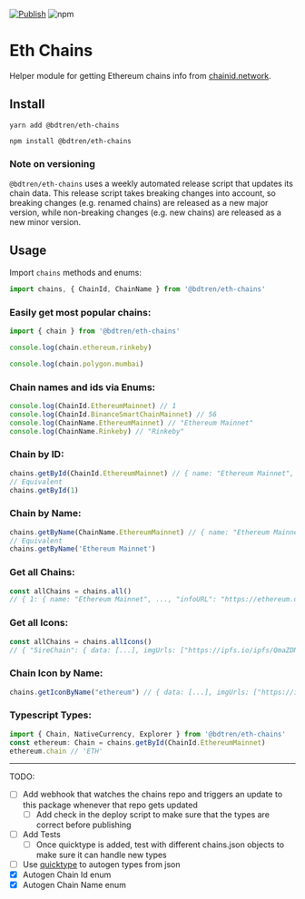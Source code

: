 [![Publish](https://github.com/bdtren/eth-chains/actions/workflows/publish-release.yml/badge.svg)](https://github.com/bdtren/eth-chains/actions/workflows/publish-release.yml/badge.svg) ![npm](https://img.shields.io/npm/v/eth-chains?logoColor=blue)

# Eth Chains

Helper module for getting Ethereum chains info from [chainid.network](https://chainid.network/).

## Install

```
yarn add @bdtren/eth-chains
```

```
npm install @bdtren/eth-chains
```

### Note on versioning

`@bdtren/eth-chains` uses a weekly automated release script that updates its chain data. This release script takes breaking changes into account, so breaking changes (e.g. renamed chains) are released as a new major version, while non-breaking changes (e.g. new chains) are released as a new minor version.

## Usage

Import `chains` methods and enums:

```ts
import chains, { ChainId, ChainName } from '@bdtren/eth-chains'
```

### Easily get most popular chains:

```ts
import { chain } from '@bdtren/eth-chains'

console.log(chain.ethereum.rinkeby)

console.log(chain.polygon.mumbai)
```

### Chain names and ids via Enums:

```ts
console.log(ChainId.EthereumMainnet) // 1
console.log(ChainId.BinanceSmartChainMainnet) // 56
console.log(ChainName.EthereumMainnet) // "Ethereum Mainnet"
console.log(ChainName.Rinkeby) // "Rinkeby"
```

### Chain by ID:

```ts
chains.getById(ChainId.EthereumMainnet) // { name: "Ethereum Mainnet", ..., "infoURL": "https://ethereum.org" }
// Equivalent
chains.getById(1)
```

### Chain by Name:

```ts
chains.getByName(ChainName.EthereumMainnet) // { name: "Ethereum Mainnet", ..., "infoURL": "https://ethereum.org" }
// Equivalent
chains.getByName('Ethereum Mainnet')
```

### Get all Chains:

```ts
const allChains = chains.all()
// { 1: { name: "Ethereum Mainnet", ..., "infoURL": "https://ethereum.org" }, 2: {...}}
```

### Get all Icons:

```ts
const allChains = chains.allIcons()
// { "5ireChain": { data: [...], imgUrls: ["https://ipfs.io/ipfs/QmaZDNDFLWESH4i3XqwEWfWBb1HPnQSNbDAr74nr2x8QAk"] }, "ETND": {...}}
```

### Chain Icon by Name:

```ts
chains.getIconByName("ethereum") // { data: [...], imgUrls: ["https://ipfs.io/ipfs/QmdwQDr6vmBtXmK2TmknkEuZNoaDqTasFdZdu3DRw8b2wt"] }
```

### Typescript Types:

```ts
import { Chain, NativeCurrency, Explorer } from '@bdtren/eth-chains'
const ethereum: Chain = chains.getById(ChainId.EthereumMainnet)
ethereum.chain // 'ETH'
```

---

TODO:

- [ ] Add webhook that watches the chains repo and triggers an update to this package whenever that repo gets updated
  - [ ] Add check in the deploy script to make sure that the types are correct before publishing
- [ ] Add Tests
  - [ ] Once quicktype is added, test with different chains.json objects to make sure it can handle new types
- [ ] Use [quicktype](https://github.com/quicktype/quicktype) to autogen types from json
- [x] Autogen Chain Id enum
- [x] Autogen Chain Name enum
